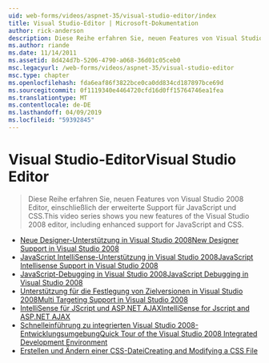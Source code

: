 ```yaml
---
uid: web-forms/videos/aspnet-35/visual-studio-editor/index
title: Visual Studio-Editor | Microsoft-Dokumentation
author: rick-anderson
description: Diese Reihe erfahren Sie, neuen Features von Visual Studio 2008 Editor, einschließlich der erweiterte Support für JavaScript und CSS.
ms.author: riande
ms.date: 11/14/2011
ms.assetid: 8d424d7b-5206-4790-a068-36d01c05ceb0
msc.legacyurl: /web-forms/videos/aspnet-35/visual-studio-editor
msc.type: chapter
ms.openlocfilehash: fda6eaf86f3822bce0ca0dd834cd187897bce69d
ms.sourcegitcommit: 0f1119340e4464720cfd16d0ff15764746ea1fea
ms.translationtype: MT
ms.contentlocale: de-DE
ms.lasthandoff: 04/09/2019
ms.locfileid: "59392845"
---
```

# <a name="visual-studio-editor"></a><span data-ttu-id="621f8-103">Visual Studio-Editor</span><span class="sxs-lookup"><span data-stu-id="621f8-103">Visual Studio Editor</span></span>

> <span data-ttu-id="621f8-104">Diese Reihe erfahren Sie, neuen Features von Visual Studio 2008 Editor, einschließlich der erweiterte Support für JavaScript und CSS.</span><span class="sxs-lookup"><span data-stu-id="621f8-104">This video series shows you new features of the Visual Studio 2008 editor, including enhanced support for JavaScript and CSS.</span></span>


- [<span data-ttu-id="621f8-105">Neue Designer-Unterstützung in Visual Studio 2008</span><span class="sxs-lookup"><span data-stu-id="621f8-105">New Designer Support in Visual Studio 2008</span></span>](new-designer-support-in-visual-studio-2008.md)
- [<span data-ttu-id="621f8-106">JavaScript IntelliSense-Unterstützung in Visual Studio 2008</span><span class="sxs-lookup"><span data-stu-id="621f8-106">JavaScript Intellisense Support in Visual Studio 2008</span></span>](javascript-intellisense-support-in-visual-studio-2008.md)
- [<span data-ttu-id="621f8-107">JavaScript-Debugging in Visual Studio 2008</span><span class="sxs-lookup"><span data-stu-id="621f8-107">JavaScript Debugging in Visual Studio 2008</span></span>](javascript-debugging-in-visual-studio-2008.md)
- [<span data-ttu-id="621f8-108">Unterstützung für die Festlegung von Zielversionen in Visual Studio 2008</span><span class="sxs-lookup"><span data-stu-id="621f8-108">Multi Targeting Support in Visual Studio 2008</span></span>](multi-targeting-support-in-visual-studio-2008.md)
- [<span data-ttu-id="621f8-109">IntelliSense für JScript und ASP.NET AJAX</span><span class="sxs-lookup"><span data-stu-id="621f8-109">IntelliSense for Jscript and ASP.NET AJAX</span></span>](intellisense-for-jscript-and-aspnet-ajax.md)
- [<span data-ttu-id="621f8-110">Schnelleinführung zu integrierten Visual Studio 2008-Entwicklungsumgebung</span><span class="sxs-lookup"><span data-stu-id="621f8-110">Quick Tour of the Visual Studio 2008 Integrated Development Environment</span></span>](quick-tour-of-the-visual-studio-2008-integrated-development-environment.md)
- [<span data-ttu-id="621f8-111">Erstellen und Ändern einer CSS-Datei</span><span class="sxs-lookup"><span data-stu-id="621f8-111">Creating and Modifying a CSS File</span></span>](creating-and-modifying-a-css-file.md)
